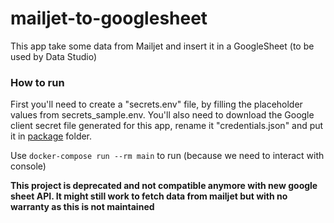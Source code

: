 # mailjet-to-googlesheet

This app take some data from Mailjet and insert it in a GoogleSheet (to be used by Data Studio)

### How to run
First you'll need to create a "secrets.env" file, by filling the placeholder values from secrets_sample.env.
You'll also need to download the Google client secret file generated for this app, rename it "credentials.json"
and put it in [package](package) folder.

Use `docker-compose run --rm main` to run (because we need to interact with console)

**This project is deprecated and not compatible anymore with new google sheet API.
It might still work to fetch data from mailjet but with no warranty as this is not maintained**
